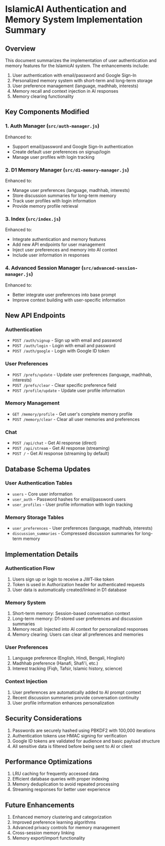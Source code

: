 # IslamicAI Authentication and Memory System Implementation Summary

## Overview

This document summarizes the implementation of user authentication and memory features for the IslamicAI system. The enhancements include:

1. User authentication with email/password and Google Sign-In
2. Personalized memory system with short-term and long-term storage
3. User preference management (language, madhhab, interests)
4. Memory recall and context injection in AI responses
5. Memory clearing functionality

## Key Components Modified

### 1. Auth Manager (`src/auth-manager.js`)

Enhanced to:
- Support email/password and Google Sign-In authentication
- Create default user preferences on signup/login
- Manage user profiles with login tracking

### 2. D1 Memory Manager (`src/d1-memory-manager.js`)

Enhanced to:
- Manage user preferences (language, madhhab, interests)
- Store discussion summaries for long-term memory
- Track user profiles with login information
- Provide memory profile retrieval

### 3. Index (`src/index.js`)

Enhanced to:
- Integrate authentication and memory features
- Add new API endpoints for user management
- Inject user preferences and memory into AI context
- Include user information in responses

### 4. Advanced Session Manager (`src/advanced-session-manager.js`)

Enhanced to:
- Better integrate user preferences into base prompt
- Improve context building with user-specific information

## New API Endpoints

### Authentication
- `POST /auth/signup` - Sign up with email and password
- `POST /auth/login` - Login with email and password
- `POST /auth/google` - Login with Google ID token

### User Preferences
- `POST /prefs/update` - Update user preferences (language, madhhab, interests)
- `POST /prefs/clear` - Clear specific preference field
- `POST /profile/update` - Update user profile information

### Memory Management
- `GET /memory/profile` - Get user's complete memory profile
- `POST /memory/clear` - Clear all user memories and preferences

### Chat
- `POST /api/chat` - Get AI response (direct)
- `POST /api/stream` - Get AI response (streaming)
- `POST /` - Get AI response (streaming by default)

## Database Schema Updates

### User Authentication Tables
- `users` - Core user information
- `user_auth` - Password hashes for email/password users
- `user_profiles` - User profile information with login tracking

### Memory Storage Tables
- `user_preferences` - User preferences (language, madhhab, interests)
- `discussion_summaries` - Compressed discussion summaries for long-term memory

## Implementation Details

### Authentication Flow
1. Users sign up or login to receive a JWT-like token
2. Token is used in Authorization header for authenticated requests
3. User data is automatically created/linked in D1 database

### Memory System
1. Short-term memory: Session-based conversation context
2. Long-term memory: D1-stored user preferences and discussion summaries
3. Memory recall: Injected into AI context for personalized responses
4. Memory clearing: Users can clear all preferences and memories

### User Preferences
1. Language preference (English, Hindi, Bengali, Hinglish)
2. Madhhab preference (Hanafi, Shafi'i, etc.)
3. Interest tracking (Fiqh, Tafsir, Islamic history, science)

### Context Injection
1. User preferences are automatically added to AI prompt context
2. Recent discussion summaries provide conversation continuity
3. User profile information enhances personalization

## Security Considerations

1. Passwords are securely hashed using PBKDF2 with 100,000 iterations
2. Authentication tokens use HMAC signing for verification
3. Google ID tokens are validated for audience and basic payload structure
4. All sensitive data is filtered before being sent to AI or client

## Performance Optimizations

1. LRU caching for frequently accessed data
2. Efficient database queries with proper indexing
3. Memory deduplication to avoid repeated processing
4. Streaming responses for better user experience

## Future Enhancements

1. Enhanced memory clustering and categorization
2. Improved preference learning algorithms
3. Advanced privacy controls for memory management
4. Cross-session memory linking
5. Memory export/import functionality
